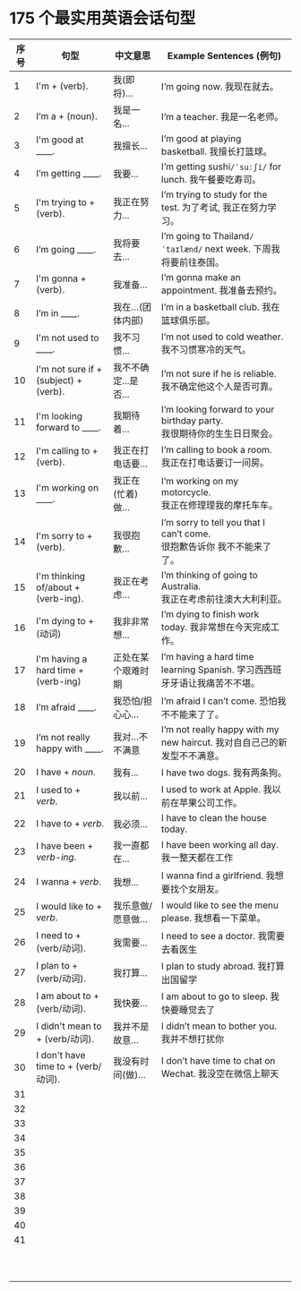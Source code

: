 # 175 个最实用英语会话句型



| 序号 | 句型                                  | 中文意思             | Example Sentences (例句)                                     |
| ---- | ------------------------------------- | -------------------- | ------------------------------------------------------------ |
| 1    | I'm + (verb).                         | 我(即将)...          | I’m going now. 我现在就去。                                  |
| 2    | I’m a + (noun).                       | 我是一名...          | I’m a teacher. 我是一名老师。                                |
| 3    | I'm good at ____.                     | 我擅长...            | I’m good at playing basketball. 我擅长打篮球。               |
| 4    | I’m getting ____.                     | 我要...              | I’m getting sushi`/ˈsuːʃi/` for lunch. 我午餐要吃寿司。      |
| 5    | I'm trying to + (verb).               | 我正在努力...        | I’m trying to study for the test. 为了考试, 我正在努力学习。 |
| 6    | I’m going ____.                       | 我将要去...          | I’m going to Thailand`/ˈtaɪlænd/` next week. 下周我将要前往泰国。 |
| 7    | I'm gonna + (verb).                   | 我准备...            | I’m gonna make an appointment. 我准备去预约。                |
| 8    | I’m in ____.                          | 我在…(团体内部)      | I’m in a basketball club. 我在篮球俱乐部。                   |
| 9    | I'm not used to ____.                 | 我不习惯...          | I’m not used to cold weather. 我不习惯寒冷的天⽓。           |
| 10   | I'm not sure if + (subject) + (verb). | 我不不确定...是否... | I’m not sure if he is reliable. 我不确定他这个人是否可靠。   |
| 11   | I'm looking forward to ____.          | 我期待着...          | I’m looking forward to your birthday party. <br />我很期待你的⽣生⽇日聚会。 |
| 12   | I'm calling to + (verb).              | 我正在打电话要…      | I’m calling to book a room. <br />我正在打电话要订⼀间房。   |
| 13   | I'm working on ____.                  | 我正在(忙着)做…      | I’m working on my motorcycle.<br />我正在修理理我的摩托⻋车。 |
| 14   | I'm sorry to + (verb).                | 我很抱歉...          | I’m sorry to tell you that I can’t come.<br />很抱歉告诉你 我不不能来了了。 |
| 15   | I'm thinking of/about + (verb-ing).   | 我正在考虑…          | I’m thinking of going to Australia.<br />我正在考虑前往澳⼤大利利亚。 |
| 16   | I'm dying to + (动词)                 | 我⾮非常想...        | I’m dying to finish work today. 我非常想在今天完成工作。     |
| 17   | I'm having a hard time + (verb-ing)   | 正处在某个艰难时期   | I’m having a hard time learning Spanish. 学习⻄西班⽛牙语让我痛苦不不堪。 |
| 18   | I’m afraid ____.                      | 我恐怕/担⼼心…       | I’m afraid I can’t come. 恐怕我不不能来了了。                |
| 19   | I’m not really happy with ____.       | 我对…不不满意        | I’m not really happy with my new haircut. 我对⾃自⼰己的新发型不不满意。 |
| 20   | I have + *noun*.                      | 我有...              | I have two dogs. 我有两条狗。                                |
| 21   | I used to + *verb*.                   | 我以前…              | I used to work at Apple. 我以前在苹果公司工作。              |
| 22   | I have to + *verb*.                   | 我必须...            | I have to clean the house today.                             |
| 23   | I have been + *verb-ing*.             | 我⼀直都在...        | I have been working all day.  我⼀整天都在⼯作               |
| 24   | I wanna + *verb*.                     | 我想...              | I wanna find a girlfriend. 我想要找个⼥朋友。                |
| 25   | I would like to + *verb*.             | 我乐意做/愿意做…     | I would like to see the menu please. 我想看⼀下菜单。        |
| 26   | I need to + (verb/动词).              | 我需要...            | I need to see a doctor. 我需要去看医⽣                       |
| 27   | I plan to + (verb/动词).              | 我打算...            | I plan to study abroad. 我打算出国留学                       |
| 28   | I am about to + (verb/动词).          | 我快要...            | I am about to go to sleep. 我快要睡觉去了                    |
| 29   | I didn't mean to + (verb/动词).       | 我并不是故意…        | I didn’t mean to bother you. 我并不想打扰你                  |
| 30   | I don't have time to + (verb/动词).   | 我没有时间(做)…      | I don’t have time to chat on Wechat. 我没空在微信上聊天      |
| 31   |                                       |                      |                                                              |
| 32   |                                       |                      |                                                              |
| 33   |                                       |                      |                                                              |
| 34   |                                       |                      |                                                              |
| 35   |                                       |                      |                                                              |
| 36   |                                       |                      |                                                              |
| 37   |                                       |                      |                                                              |
| 38   |                                       |                      |                                                              |
| 39   |                                       |                      |                                                              |
| 40   |                                       |                      |                                                              |
| 41   |                                       |                      |                                                              |
|      |                                       |                      |                                                              |
|      |                                       |                      |                                                              |
|      |                                       |                      |                                                              |
|      |                                       |                      |                                                              |
|      |                                       |                      |                                                              |
|      |                                       |                      |                                                              |
|      |                                       |                      |                                                              |
|      |                                       |                      |                                                              |
|      |                                       |                      |                                                              |
|      |                                       |                      |                                                              |
